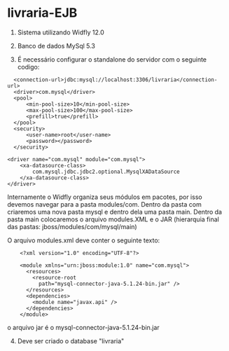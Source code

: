 # livraria-EJB

1. Sistema utilizando Widfly 12.0

2. Banco de dados MySql 5.3

3. É necessário configurar o standalone do servidor com o seguinte codigo:

  <datasource jndi-name="java:/livrariaDS" pool-name="livrariaDS"
      enabled="true" use-java-context="true">

      <connection-url>jdbc:mysql://localhost:3306/livraria</connection-url>
      <driver>com.mysql</driver>
      <pool>
          <min-pool-size>10</min-pool-size>
          <max-pool-size>100</max-pool-size>
          <prefill>true</prefill>
      </pool>
      <security>
          <user-name>root</user-name>
          <password></password>
      </security>
  </datasource>

    <driver name="com.mysql" module="com.mysql">
        <xa-datasource-class>
            com.mysql.jdbc.jdbc2.optional.MysqlXADataSource
        </xa-datasource-class>
    </driver>

Internamente o Widfly organiza seus módulos em pacotes, por isso devemos navegar para a pasta modules/com. 
Dentro da pasta com criaremos uma nova pasta mysql e dentro dela uma pasta main. Dentro da pasta main colocaremos
o arquivo modules.XML e o JAR (hierarquia final das pastas: jboss/modules/com/mysql/main)

O arquivo modules.xml deve conter o seguinte texto:

        <?xml version="1.0" encoding="UTF-8"?>

        <module xmlns="urn:jboss:module:1.0" name="com.mysql">
          <resources>
            <resource-root
              path="mysql-connector-java-5.1.24-bin.jar" />
          </resources>
          <dependencies>
            <module name="javax.api" />
          </dependencies>
        </module> 
o arquivo jar é o mysql-connector-java-5.1.24-bin.jar

4. Deve ser criado o database "livraria"
